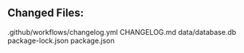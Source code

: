Changed Files:  
--------------  
.github/workflows/changelog.yml
CHANGELOG.md
data/database.db
package-lock.json
package.json
